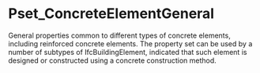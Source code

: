 # Pset_ConcreteElementGeneral

General properties common to different types of concrete elements, including reinforced concrete elements. The property set can be used by a number of subtypes of IfcBuildingElement, indicated that such element is designed or constructed using a concrete construction method.
